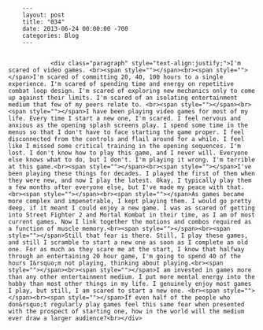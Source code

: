 
        ---
        layout: post
        title: "034"
        date: 2013-06-24 00:00:00 -700
        categories: Blog
        ---

        
				<div class="paragraph" style="text-align:justify;">I'm scared of video games. <br><span style=""></span><br><span style=""></span>I'm scared of committing 20, 40, 100 hours to a single experience. I'm scared of spending time and energy on repetitive combat loop design. I'm scared of exploring new mechanics only to come up against their limits. I'm scared of an isolating entertainment medium that few of my peers relate to. <br><span style=""></span><br><span style=""></span>I have been playing video games for most of my life. Every time I start a new one, I'm scared. I feel nervous and anxious as the opening splash screens play. I spend some time in the menus so that I don't have to face starting the game proper. I feel disconnected from the controls and flail around for a while. I feel like I missed some critical training in the opening sequences. I'm lost. I don't know how to play this game, and I never will. Everyone else knows what to do, but I don't. I'm playing it wrong. I'm terrible at this game.<br><span style=""></span><br><span style=""></span>I've been playing these things for decades. I played the first of them when they were new, and now I play the latest. Okay, I typically play them a few months after everyone else, but I've made my peace with that. <br><span style=""></span><br><span style=""></span>As games became more complex and impenetrable, I kept playing them. I would go pretty deep, if it meant I could enjoy a new game. I was as scared of getting into Street Fighter 2 and Mortal Kombat in their time, as I am of most current games. Now I link together the motions and combos required as a function of muscle memory.<br><span style=""></span><br><span style=""></span>Still that fear is there. Still, I play these games, and still I scramble to start a new one as soon as I complete an old one. For as much as they scare me at the start, I know that halfway through an entertaining 20 hour game, I'm going to spend 40 of the hours I&rsquo;m not playing, thinking about playing.<br><span style=""></span><br><span style=""></span>I am invested in games more than any other entertainment medium. I put more mental energy into the hobby than most other things in my life. I genuinely enjoy most games I play, but still, I am scared to start a new one. <br><span style=""></span><br><span style=""></span>If even half of the people who don&rsquo;t regularly play games feel this same fear when presented with the prospect of starting one, how in the world will the medium ever draw a larger audience?<br></div>

		
        